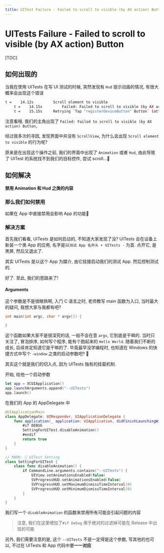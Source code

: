 ```yaml
---
title: UITest Failure - Failed to scroll to visible (by AX action) Button
---
```


# UITests Failure - Failed to scroll to visible (by AX action) Button

[TOC]

## 如何出现的

当我在使用 UITests 在写 UI 测试的时候, 突然发现有 `Hud` 提示动画的情况, 有很大概率会出现这个错误

```sh
t =    14.12s         Scroll element to visible
    t =    14.15s         Failed: Failed to scroll to visible (by AX action) Button, identifier: 'registerDeviceButton', label: 'Register Device', error: Error kAXErrorCannotComplete performing AXAction 2003 on element AX element pid: 21359, elementOrHash.elementID: 140652851610096.10
    t =    15.15s     Retrying `Tap "registerDeviceButton" Button` (attempt #2)
```

注意看哦. 我们的主角出现了 `Failed: Failed to scroll to visible (by AX action) Button, `

经过我多次的寻因, 发现界面中并没有 `ScrollView`, 为什么会出现 `Scroll element to visible` 的行为呢?

原来是在出现这个操作之前, 我们的界面中出现了 `Animation` 或者 `Hud`, 由此导致了 UITest 的系统找不到我们的目标控件, 尝试 scroll...🤣

## 如何解决

**禁用 Animation 和 Hud 之类的内容**

### 那么我们如何禁用

如果在 App 中直接禁用会影响 App 的功能🧐

### 解决方案

首先我们看看, UITests 是如何启动的, 不知道大家发现了没? UITests 会在设备上新装一个类 App 的应用, 名字是以`测试 App 名开头 + UITests -` 为首. 点开它, 是黑屏, 然后又退出了. 

其实 UITests 是以这个 App 为媒介, 由它挂接启动我们的测试 App. 然后控制测试的.

好了. 至此, 我们的思路来了!

#### Arguments

这个参数是不是很眼熟啊, 入门 C 语言之时, 老师教写 main 函数为入口, 当时最大的疑问, 我想大家与我都有吧? 

```c
int main(int argc, char * argv[]) {
  
}
```

这个函数如果大家不是很深究的话, 一般不会在意 `argv`, 它到底是干嘛的. 当时只关注了, 冒泡排序, 如何写个程序, 能有个跑起来的 `Hello World`. 随着我们不断的成长, 后续肯定知道它是干嘛的了. 毕竟最早没学编程时, 也知道在 Windows 的快捷方式中写个 `-window` 之类的启动参数吧? 🤫

其实这个就是我们的切入点, 因为 UITests 独有的挂载机制.

开始, 给他一个启动参数

```swift
let app = XCUIApplication()
app.launchArguments.append("--UITests")
app.launch()
```

在我们的 App 的 AppDelegate 中

```swift
@UIApplicationMain
class AppDelegate: UIResponder, UIApplicationDelegate {
    func application(_ application: UIApplication, didFinishLaunchingWithOptions launchOptions: [UIApplication.LaunchOptionsKey: Any]?) -> Bool {
        #if DEBUG
        SettingForUITest.disableAnimation()
        #endif
        return true
    }
}

// MARK: 🌈 UITest Setting
class SettingForUITest {
    class func disableAnimation() {
        if CommandLine.arguments.contains("--UITests") {
            UIView.setAnimationsEnabled(false)
            SVProgressHUD.setAnimationsEnabled(false)
            SVProgressHUD.setMaximumDismissTimeInterval(0)
            SVProgressHUD.setMinimumDismissTimeInterval(0)
        }
    }
}
```

我们写一个 `disableAnimation` 的函数来禁用所有可能会引起问题的内容

> 注意, 我们在这里增加了`#if Debug` 用于绝对的过滤掉可能在 Release 中出现的可能

另外, 我们需要注意的是, 这个 `--UITests` 不是一定得是这个参数, 写其他的也可以, 不过在 UITests 和 App 代码中要**一一对应**

